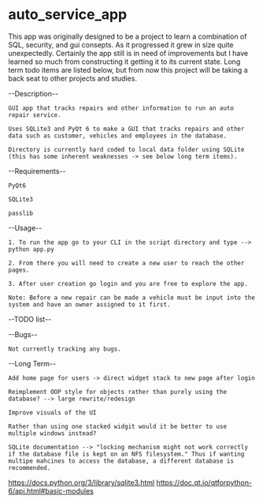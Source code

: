 # auto_service_app

This app was originally designed to be a project to learn a combination of SQL, security, and gui consepts. As it progressed it grew in size quite unexpectedly. Certainly the app still is in need of improvements but I have learned so much from constructing it getting it to its current state. Long term todo items are listed below, but from now this project will be taking a back seat to other projects and studies.

--Description--

    GUI app that tracks repairs and other information to run an auto repair service.

    Uses SQLite3 and PyQt 6 to make a GUI that tracks repairs and other data such as customer, vehicles and employees in the database.

    Directory is currently hard coded to local data folder using SQLite (this has some inherent weaknesses -> see below long term items).


--Requirements--

    PyQt6

    SQLite3

    passlib

--Usage--

    1. To run the app go to your CLI in the script directory and type --> python app.py

    2. From there you will need to create a new user to reach the other pages.

    3. After user creation go login and you are free to explore the app.

    Note: Before a new repair can be made a vehicle must be input into the system and have an owner assigned to it first.


_-_-TODO list-_-_
    
--Bugs-- 

    Not currently tracking any bugs.

--Long Term--

    Add home page for users -> direct widget stack to new page after login

    Reimplement OOP style for objects rather than purely using the database? --> large rewrite/redesign

    Improve visuals of the UI

    Rather than using one stacked widgit would it be better to use multiple windows instead?

    SQLite documentation --> "locking mechanism might not work correctly if the database file is kept on an NFS filesystem." Thus if wanting multipe mahcines to access the database, a different database is recommended.



https://docs.python.org/3/library/sqlite3.html
https://doc.qt.io/qtforpython-6/api.html#basic-modules